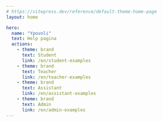 ```yaml
---
# https://vitepress.dev/reference/default-theme-home-page
layout: home

hero:
  name: "Ypovoli"
  text: Help pagina
  actions:
    - theme: brand
      text: Student
      link: /en/student-examples
    - theme: brand
      text: Teacher
      link: /en/teacher-examples
    - theme: brand
      text: Assistant
      link: /en/assistant-examples
    - theme: brand
      text: Admin
      link: /en/admin-examples
---
```


